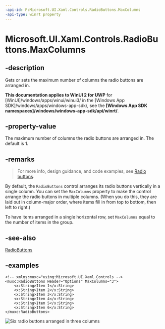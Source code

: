 ```yaml
---
-api-id: P:Microsoft.UI.Xaml.Controls.RadioButtons.MaxColumns
-api-type: winrt property
---
```


# Microsoft.UI.Xaml.Controls.RadioButtons.MaxColumns

<!--
public int MaxColumns { get; set; }
-->

## -description

Gets or sets the maximum number of columns the radio buttons are arranged in.

**This documentation applies to WinUI 2 for UWP** for [WinUI]/windows/apps/winui/winui3/ in the [Windows App SDK]/windows/apps/windows-app-sdk/, see the **[Windows App SDK namespaces]/windows/windows-app-sdk/api/winrt/**.

## -property-value

The maximum number of columns the radio buttons are arranged in. The default is 1.

## -remarks

> For more info, design guidance, and code examples, see [Radio buttons](/windows/apps/design/controls/radio-button).

By default, the `RadioButtons` control arranges its radio buttons vertically in a single column. You can set the `MaxColumns` property to make the control arrange the radio buttons in multiple columns. (When you do this, they are laid out in column-major order, where items fill in from top to bottom, then left to right.)

To have items arranged in a single horizontal row, set `MaxColumns` equal to the number of items in the group.

## -see-also

[RadioButtons](radiobuttons.md)

## -examples

```xaml
<!-- xmlns:muxc="using:Microsoft.UI.Xaml.Controls -->
<muxc:RadioButtons Header="Options" MaxColumns="3">
    <x:String>Item 1</x:String>
    <x:String>Item 2</x:String>
    <x:String>Item 3</x:String>
    <x:String>Item 4</x:String>
    <x:String>Item 5</x:String>
    <x:String>Item 6</x:String>
</muxc:RadioButtons>
```

![Six radio buttons arranged in three columns](images/radiobuttons/radiobuttons-multi-column.png)

